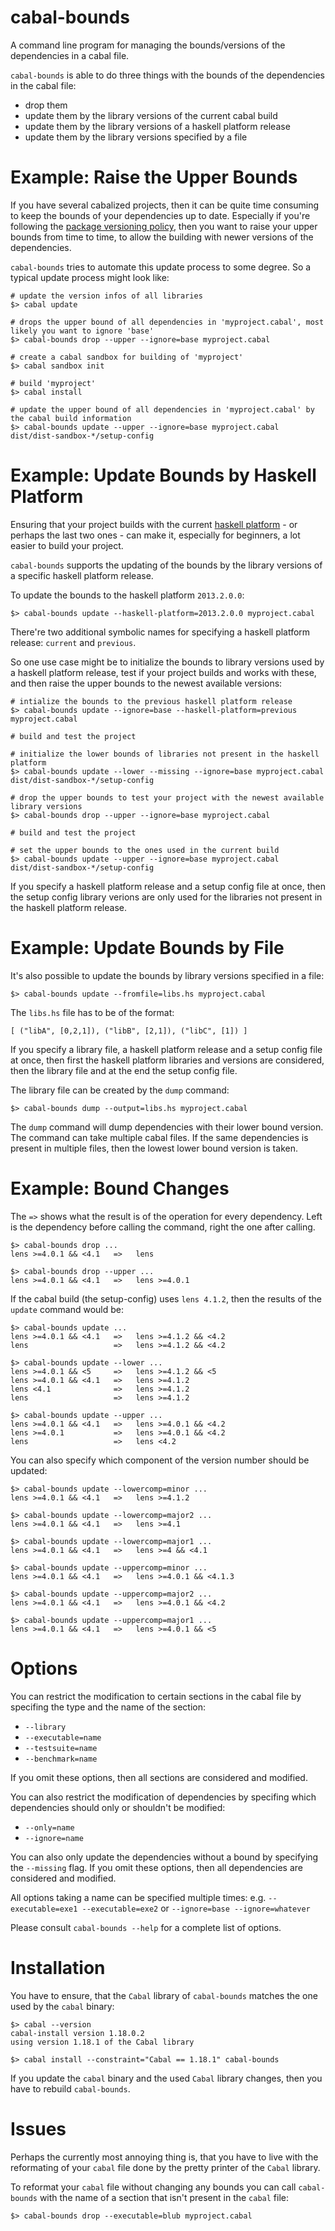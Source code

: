 cabal-bounds
============

A command line program for managing the bounds/versions of the dependencies in a cabal file.

`cabal-bounds` is able to do three things with the bounds of the dependencies in the cabal file:
* drop them
* update them by the library versions of the current cabal build
* update them by the library versions of a haskell platform release
* update them by the library versions specified by a file

Example: Raise the Upper Bounds
===============================

If you have several cabalized projects, then it can be quite time consuming to keep the
bounds of your dependencies up to date. Especially if you're following the [package versioning policy](<http://www.haskell.org/haskellwiki/Package_versioning_policy>),
then you want to raise your upper bounds from time to time, to allow the building with newer
versions of the dependencies.

`cabal-bounds` tries to automate this update process to some degree. So a typical update process might look like:

    # update the version infos of all libraries
    $> cabal update

    # drops the upper bound of all dependencies in 'myproject.cabal', most likely you want to ignore 'base'
    $> cabal-bounds drop --upper --ignore=base myproject.cabal

    # create a cabal sandbox for building of 'myproject'
    $> cabal sandbox init
      
    # build 'myproject'
    $> cabal install

    # update the upper bound of all dependencies in 'myproject.cabal' by the cabal build information
    $> cabal-bounds update --upper --ignore=base myproject.cabal dist/dist-sandbox-*/setup-config 

Example: Update Bounds by Haskell Platform
==========================================

Ensuring that your project builds with the current [haskell platform](<https://www.haskell.org/platform/>) - or
perhaps the last two ones - can make it, especially for beginners, a lot easier to build your project.

`cabal-bounds` supports the updating of the bounds by the library versions of a specific haskell platform release.

To update the bounds to the haskell platform `2013.2.0.0`:

    $> cabal-bounds update --haskell-platform=2013.2.0.0 myproject.cabal

There're two additional symbolic names for specifying a haskell platform release: `current` and `previous`.

So one use case might be to initialize the bounds to library versions used by a haskell platform release,
test if your project builds and works with these, and then raise the upper bounds to the newest available versions:

    # intialize the bounds to the previous haskell platform release
    $> cabal-bounds update --ignore=base --haskell-platform=previous myproject.cabal

    # build and test the project

    # initialize the lower bounds of libraries not present in the haskell platform
    $> cabal-bounds update --lower --missing --ignore=base myproject.cabal dist/dist-sandbox-*/setup-config

    # drop the upper bounds to test your project with the newest available library versions
    $> cabal-bounds drop --upper --ignore=base myproject.cabal

    # build and test the project

    # set the upper bounds to the ones used in the current build
    $> cabal-bounds update --upper --ignore=base myproject.cabal dist/dist-sandbox-*/setup-config

If you specify a haskell platform release and a setup config file at once, then the setup config library
verions are only used for the libraries not present in the haskell platform release.

Example: Update Bounds by File
==============================

It's also possible to update the bounds by library versions specified in a file:

    $> cabal-bounds update --fromfile=libs.hs myproject.cabal

The `libs.hs` file has to be of the format:

    [ ("libA", [0,2,1]), ("libB", [2,1]), ("libC", [1]) ]

If you specify a library file, a haskell platform release and a setup config file at once, then first the
haskell platform libraries and versions are considered, then the library file and at the end the setup
config file.

The library file can be created by the `dump` command:

    $> cabal-bounds dump --output=libs.hs myproject.cabal

The `dump` command will dump dependencies with their lower bound version. The command can take multiple cabal files.
If the same dependencies is present in multiple files, then the lowest lower bound version is taken.

Example: Bound Changes
======================

The `=>` shows what the result is of the operation for every dependency. Left is the dependency before
calling the command, right the one after calling.

    $> cabal-bounds drop ...
    lens >=4.0.1 && <4.1   =>   lens

    $> cabal-bounds drop --upper ...
    lens >=4.0.1 && <4.1   =>   lens >=4.0.1

If the cabal build (the setup-config) uses `lens 4.1.2`, then the results of the `update` command would be:

    $> cabal-bounds update ...
    lens >=4.0.1 && <4.1   =>   lens >=4.1.2 && <4.2
    lens                   =>   lens >=4.1.2 && <4.2

    $> cabal-bounds update --lower ...
    lens >=4.0.1 && <5     =>   lens >=4.1.2 && <5
    lens >=4.0.1 && <4.1   =>   lens >=4.1.2
    lens <4.1              =>   lens >=4.1.2
    lens                   =>   lens >=4.1.2

    $> cabal-bounds update --upper ...
    lens >=4.0.1 && <4.1   =>   lens >=4.0.1 && <4.2
    lens >=4.0.1           =>   lens >=4.0.1 && <4.2
    lens                   =>   lens <4.2

You can also specify which component of the version number should be updated:

    $> cabal-bounds update --lowercomp=minor ...
    lens >=4.0.1 && <4.1   =>   lens >=4.1.2

    $> cabal-bounds update --lowercomp=major2 ...
    lens >=4.0.1 && <4.1   =>   lens >=4.1

    $> cabal-bounds update --lowercomp=major1 ...
    lens >=4.0.1 && <4.1   =>   lens >=4 && <4.1

    $> cabal-bounds update --uppercomp=minor ...
    lens >=4.0.1 && <4.1   =>   lens >=4.0.1 && <4.1.3

    $> cabal-bounds update --uppercomp=major2 ...
    lens >=4.0.1 && <4.1   =>   lens >=4.0.1 && <4.2

    $> cabal-bounds update --uppercomp=major1 ...
    lens >=4.0.1 && <4.1   =>   lens >=4.0.1 && <5

Options
=======

You can restrict the modification to certain sections in the cabal file by specifing the type and the name of the section:
* `--library`
* `--executable=name`
* `--testsuite=name`
* `--benchmark=name`

If you omit these options, then all sections are considered and modified.

You can also restrict the modification of dependencies by specifing which dependencies should only or shouldn't be modified:
* `--only=name`
* `--ignore=name`

You can also only update the dependencies without a bound by specifying the `--missing` flag.
If you omit these options, then all dependencies are considered and modified.

All options taking a name can be specified multiple times:
e.g. `--executable=exe1 --executable=exe2` or `--ignore=base --ignore=whatever`

Please consult `cabal-bounds --help` for a complete list of options.

Installation
============

You have to ensure, that the `Cabal` library of `cabal-bounds` matches the one used by the `cabal` binary:

    $> cabal --version
    cabal-install version 1.18.0.2
    using version 1.18.1 of the Cabal library 

    $> cabal install --constraint="Cabal == 1.18.1" cabal-bounds

If you update the `cabal` binary and the used `Cabal` library changes, then you have to rebuild `cabal-bounds`.

Issues
======

Perhaps the currently most annoying thing is, that you have to live with the reformating of your
`cabal` file done by the pretty printer of the `Cabal` library.

To reformat your `cabal` file without changing any bounds you can call `cabal-bounds` with the name of
a section that isn't present in the `cabal` file:

    $> cabal-bounds drop --executable=blub myproject.cabal
